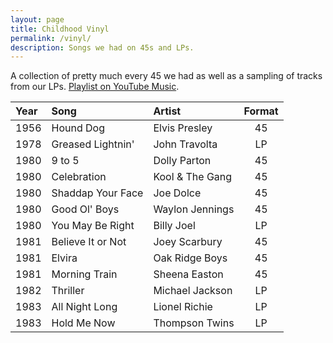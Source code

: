 ```yaml
---
layout: page
title: Childhood Vinyl
permalink: /vinyl/
description: Songs we had on 45s and LPs.
---
```

A collection of pretty much every 45 we had as well as a sampling of tracks from our LPs. [Playlist on YouTube Music](https://music.youtube.com/playlist?list=PL_64Fz1c-ODJ2uvCZrwtgi-B-lCZSHh_3&si=M0ymh_HJvJizhnXD).

| Year | Song | Artist | Format |
| :--- | :--- | :--- | :----: |
| 1956 | Hound Dog | Elvis Presley | 45 |
| 1978 | Greased Lightnin' | John Travolta | LP |
| 1980 | 9 to 5 | Dolly Parton | 45 |
| 1980 | Celebration | Kool & The Gang | 45 |
| 1980 | Shaddap Your Face | Joe Dolce | 45 |
| 1980 | Good Ol' Boys | Waylon Jennings | 45 |
| 1980 | You May Be Right | Billy Joel | LP |
| 1981 | Believe It or Not | Joey Scarbury | 45 |
| 1981 | Elvira | Oak Ridge Boys | 45 |
| 1981 | Morning Train | Sheena Easton | 45 |
| 1982 | Thriller | Michael Jackson | LP |
| 1983 | All Night Long | Lionel Richie | LP |
| 1983 | Hold Me Now | Thompson Twins | LP |

